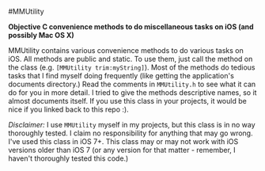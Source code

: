 #MMUtility

**Objective C convenience methods to do miscellaneous tasks on iOS (and possibly Mac OS X)**

MMUtility contains various convenience methods to do various tasks on iOS. All methods are public and static. To use them, just 
call the method on the class (e.g. `[MMUtility trim:myString]`). Most of the methods do tedious tasks that I find myself doing 
frequently (like getting the application's documents directory.) Read the comments in `MMUtility.h` to see what it can do for 
you in more detail. I tried to give the methods descriptive names, so it almost documents itself. If you use this class in your
projects, it would be nice if you linked back to this repo :).

*Disclaimer:* I use `MMUtility` myself in my projects, but this class is in no way thoroughly tested. I claim no 
responsibility for anything that may go wrong. I've used this class in iOS 7+. This class may or may not work with iOS versions
older than iOS 7 (or any version for that matter - remember, I haven't thoroughly tested this code.)
